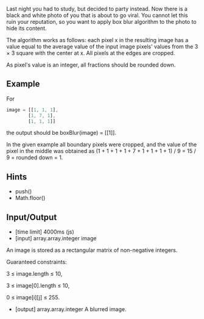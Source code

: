 Last night you had to study, but decided to party instead. Now there is a black and white photo of you that is about to go viral. You cannot let this ruin your reputation, so you want to apply box blur algorithm to the photo to hide its content.

The algorithm works as follows: each pixel x in the resulting image has a value equal to the average value of the input image pixels' values from the 3 × 3 square with the center at x. All pixels at the edges are cropped.

As pixel's value is an integer, all fractions should be rounded down.

## Example

For
```typescript
image = [[1, 1, 1], 
        [1, 7, 1], 
        [1, 1, 1]]
```
the output should be boxBlur(image) = [[1]].

In the given example all boundary pixels were cropped, and the value of the pixel in the middle was obtained as (1 + 1 + 1 + 1 + 7 + 1 + 1 + 1 + 1) / 9 = 15 / 9 = rounded down = 1.

## Hints

* push()
* Math.floor()

## Input/Output

* [time limit] 4000ms (js)
* [input] array.array.integer image

An image is stored as a rectangular matrix of non-negative integers.

Guaranteed constraints:

3 ≤ image.length ≤ 10,

3 ≤ image[0].length ≤ 10,

0 ≤ image[i][j] ≤ 255.

* [output] array.array.integer
A blurred image.
